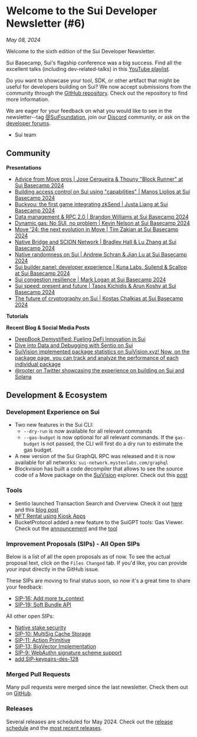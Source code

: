 # Welcome to the Sui Developer Newsletter (#6)

_May 08, 2024_

Welcome to the sixth edition of the Sui Developer Newsletter.

Sui Basecamp, Sui's flagship conference was a big success.  Find all the excellent talks (including dev-related-talks) in this [YouTube playlist](https://www.youtube.com/playlist?list=PL9t2y-BKvZBQMQfzDlOpLNDvqup8NBvpz).

Do you want to showcase your tool, SDK, or other artifact that might be useful for developers building on Sui? We now accept submissions from the community through the [GitHub repository](https://github.com/MystenLabs/sui-dev-newsletter/). Check out the repository to find more information.

We are eager for your feedback on what you would like to see in the newsletter--tag [@SuiFoundation](https://twitter.com/@SuiFoundation), join our [Discord](https://discord.gg/sui) community, or ask on the [developer forums](https://forums.sui.io/).

- Sui team

## Community


**Presentations**
* [Advice from Move pros | Jose Cerqueira & Thouny "Block Runner" at Sui Basecamp 2024](https://www.youtube.com/watch?v=Sg1VtJH-zds&list=PL9t2y-BKvZBQMQfzDlOpLNDvqup8NBvpz&index=33&pp=iAQB)
* [Building access control on Sui using "capabilities" | Manos Liolios at Sui Basecamp 2024](https://www.youtube.com/watch?v=nIAUkllpMwI&list=PL9t2y-BKvZBQMQfzDlOpLNDvqup8NBvpz&index=34&pp=iAQB)
* [Buckyou: the first game integrating zkSend | Justa Liang at Sui Basecamp 2024](https://www.youtube.com/watch?v=X7-OuPpz3Ug&list=PL9t2y-BKvZBQMQfzDlOpLNDvqup8NBvpz&index=31&pp=iAQB)
* [Data management & RPC 2.0 | Brandon Williams at Sui Basecamp 2024](https://www.youtube.com/watch?v=2PtpgYrduWs&list=PL9t2y-BKvZBQMQfzDlOpLNDvqup8NBvpz&index=25)
* [Dynamic gas: No SUI, no problem | Kevin Nelson at Sui Basecamp 2024](https://www.youtube.com/watch?v=Z22QT8g9d4E&list=PL9t2y-BKvZBQMQfzDlOpLNDvqup8NBvpz&index=32&pp=iAQB)
* [Move '24: the next evolution in Move | Tim Zakian at Sui Basecamp 2024](https://www.youtube.com/watch?v=fZfnLwVlQmM&list=PL9t2y-BKvZBQMQfzDlOpLNDvqup8NBvpz&index=28&pp=iAQB)
* [Native Bridge and SCION Network | Bradley Hall & Lu Zhang at Sui Basecamp 2024](https://www.youtube.com/watch?v=JTFYL_hfeB4&list=PL9t2y-BKvZBQMQfzDlOpLNDvqup8NBvpz&index=24&pp=iAQB)
* [Native randomness on Sui | Andrew Schran & Jian Lu at Sui Basecamp 2024](https://www.youtube.com/watch?v=xO1Lyem3PC8&list=PL9t2y-BKvZBQMQfzDlOpLNDvqup8NBvpz&index=37&pp=iAQB)
* [Sui builder panel: developer experience | Kuna Labs, Suilend & Scallop at Sui Basecamp 2024](https://www.youtube.com/watch?v=D6bamwa38ZY&list=PL9t2y-BKvZBQMQfzDlOpLNDvqup8NBvpz&index=30&pp=iAQB)
* [Sui congestion resilience | Mark Logan at Sui Basecamp 2024](https://www.youtube.com/watch?v=8SysLEpsXVE&list=PL9t2y-BKvZBQMQfzDlOpLNDvqup8NBvpz&index=26&pp=iAQB)
* [Sui speed: present and future | Tasos Kichidis & Arun Koshy at Sui Basecamp 2024](https://www.youtube.com/watch?v=uAA9RgXejUs&list=PL9t2y-BKvZBQMQfzDlOpLNDvqup8NBvpz&index=27&pp=iAQB)
* [The future of cryptography on Sui | Kostas Chalkias at Sui Basecamp 2024](https://www.youtube.com/watch?v=RrBTeRlxCp0&list=PL9t2y-BKvZBQMQfzDlOpLNDvqup8NBvpz&index=22&pp=iAQB)

**Tutorials**

**Recent Blog & Social Media Posts**
* [DeepBook Demystified: Fueling DeFi Innovation in Sui](https://blog.sui.io/deepbook-demystified-fueling-defi-innovation/)
* [Dive into Data and Debugging with Sentio on Sui](https://blog.sui.io/sentio-launch-data-and-debugging-tools/)
* [SuiVision implemented package statistics on SuiVision.xyz! Now, on the package page, you can track and analyze the performance of each individual package](https://x.com/blockvisionhq/status/1781252037579362803)
* [@rooter on Twitter showcasing the experience on building on Sui and Solana](https://twitter.com/0xrooter/status/1785971169906360466?t=YePsLccGG5SaMKTemRyq5g&s=19)

## Development & Ecosystem

### Development Experience on Sui

* Two new features in the Sui CLI: 
  * `--dry-run` is now available for all relevant commands
  * `--gas-budget` is now optional for all relevant commands. If the `gas-budget` is not passed, the CLI will first do a dry run to estimate the gas budget.
* A new version of the Sui GraphQL RPC was released and it is now available for all networks: `sui-network.mystenlabs.com/graphql`
* Blockvision has built a code decompiler that allows to see the source code of a Move package on the [SuiVision](https://suivision.xyz) explorer. Check out this [post](https://twitter.com/blockvisionhq/status/1783496649526198589)

### Tools
* Sentio launched Transaction Search and Overview. Check it out [here](https://docs.sentio.xyz/) and this [blog post](https://blog.sui.io/sentio-launch-data-and-debugging-tools/)
* [NFT Rental using Kiosk Apps](https://docs.sui.io/standards/kiosk-apps/nft-rental)
* BucketProtocol added a new feature to the SuiGPT tools: Gas Viewer. Check out the [announcement](https://twitter.com/Eason_C13/status/1782820345860227437?t=DVq8mO0oH2hW6PD41draAA&s=19) and the [tool](https://suigpt.tools/gas)

### Improvement Proposals (SIPs) - All Open SIPs

Below is a list of all the open proposals as of now. To see the actual proposal text, click on the `Files Changed` tab. If you'd like, you can provide your input directly in the GitHub issue.

These SIPs are moving to final status soon, so now it's a great time to share your feedback:
* [SIP-16: Add more tx_context](https://github.com/sui-foundation/sips/pull/16)
* [SIP-19: Soft Bundle API](https://github.com/sui-foundation/sips/pull/19)

All other open SIPs:
* [Native stake security](https://github.com/sui-foundation/sips/pull/20)
* [SIP-10: MultiSig Cache Storage](https://github.com/sui-foundation/sips/pull/10)
* [SIP-11: Action Primitive](https://github.com/sui-foundation/sips/pull/11)
* [SIP-13: BigVector Implementation](https://github.com/sui-foundation/sips/pull/13)
* [SIP-9: WebAuthn signature scheme support](https://github.com/sui-foundation/sips/pull/9)
* [add SIP-keypairs-des-128](https://github.com/sui-foundation/sips/pull/21)

### Merged Pull Requests

Many pull requests were merged since the last newsletter. Check them out on [GitHub](https://github.com/search?q=is%3Apr%20-author%3Aapp%2Fsui-merge-bot%20org%3Amystenlabs%20repo%3Asui%20is%3Amerged%20merged%3A2024-04-17..2024-05-07&type=pullrequests).

### Releases

Several releases are scheduled for May 2024. Check out the [release schedule](https://sui.io/networkinfo) and the [most recent releases](https://github.com/MystenLabs/sui/releases).
